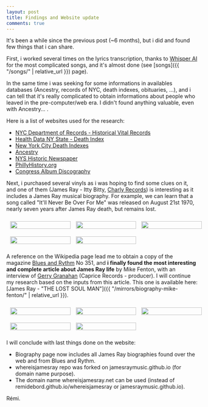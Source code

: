 ```yaml
---
layout: post
title: Findings and Website update
comments: true
---
```


It's been a while since the previous post (~6 months), but i did and found few things that i can share.

First, i worked several times on the lyrics transcription, thanks to [Whisper AI](https://openai.com/research/whisper) for the most complicated songs, and it's almost done (see [songs]({{ "/songs/" | relative_url }}) page).

In the same time i was seeking for some informations in availables databases (Ancestry, records of NYC, death indexes, obituaries, ...), and i can tell that it's really complicated to obtain informations about people who leaved in the pre-computer/web era. I didn't found anything valuable, even with Ancestry... . 

Here is a list of websites used for the research:
- [NYC Department of Records - Historical Vital Records](https://a860-historicalvitalrecords.nyc.gov/digital-vital-records)
- [Health Data NY State - Death Index](https://health.data.ny.gov/Health/Genealogical-Research-Death-Index-Beginning-1957/vafa-pf2s)
- [New York City Death Indexes](https://www.deathindexes.com/newyork/city.html)
- [Ancestry](https://www.ancestry.com/)
- [NYS Historic Newspaper](https://nyshistoricnewspapers.org/)
- [PhillyHistory.org](https://www.phillyhistory.org/PhotoArchive/Home.aspx)
- [Congress Album Discography](https://www.bsnpubs.com/mca/congress/congress.html)

Next, i purchased several vinyls as i was hoping to find some clues on it, and one of them (James Ray - Itty Bitty, [Charly Records](https://www.charly.co.uk/)) is interesting as it includes a James Ray musical biography. For example, we can learn that a song called "It'll Never Be Over For Me" was released on August 21st 1970, nearly seven years after James Ray death, but remains lost.

<style>
    .image-gallery { column-count: 3; }
    img { width: 100%; height: auto; padding: 10px; }
</style>

<div class="image-gallery">
    <a href="{{ "/uploads/misc/IMG_1456.JPG" | relative_url }}"><img src="{{ "/uploads/misc/IMG_1456.JPG" | relative_url }}"/></a>
    <a href="{{ "/uploads/misc/IMG_1457.JPG" | relative_url }}"><img src="{{ "/uploads/misc/IMG_1457.JPG" | relative_url }}"/></a>
    <a href="{{ "/uploads/misc/IMG_1458.JPG" | relative_url }}"><img src="{{ "/uploads/misc/IMG_1458.JPG" | relative_url }}"/></a>
    <a href="{{ "/uploads/misc/IMG_1459.JPG" | relative_url }}"><img src="{{ "/uploads/misc/IMG_1459.JPG" | relative_url }}"/></a>
    <a href="{{ "/uploads/misc/IMG_1460.JPG" | relative_url }}"><img src="{{ "/uploads/misc/IMG_1460.JPG" | relative_url }}"/></a>
</div>

A reference on the Wikipedia page lead me to obtain a copy of the magazine [Blues and Rythm](http://www.bluesandrhythm.co.uk/) No 351, and __i finally found the most interesting and complete article about James Ray life__ by Mike Fenton, with an interview of [Gerry Granahan](https://en.wikipedia.org/wiki/Gerry_Granahan) (Caprice Records - producer). I will continue my research based on the inputs from this article. This one is available here: [James Ray - "THE LOST SOUL MAN"]({{ "/mirrors/biography-mike-fenton/" | relative_url }}).

<div class="image-gallery">
    <a href="{{ "/uploads/misc/blues_and_rythm/01_blues_and_rythm_351_august_2020_cover.jpg" | relative_url }}"><img src="{{ "/uploads/misc/blues_and_rythm/01_blues_and_rythm_351_august_2020_cover.jpg" | relative_url }}"/></a>
    <a href="{{ "/uploads/misc/blues_and_rythm/02_blues_and_rythm_351_august_2020_p8.jpg" | relative_url }}"><img src="{{ "/uploads/misc/blues_and_rythm/02_blues_and_rythm_351_august_2020_p8.jpg" | relative_url }}"/></a>
    <a href="{{ "/uploads/misc/blues_and_rythm/03_blues_and_rythm_351_august_2020_p9.jpg" | relative_url }}"><img src="{{ "/uploads/misc/blues_and_rythm/03_blues_and_rythm_351_august_2020_p9.jpg" | relative_url }}"/></a>
    <a href="{{ "/uploads/misc/blues_and_rythm/04_blues_and_rythm_351_august_2020_p10.jpg" | relative_url }}"><img src="{{ "/uploads/misc/blues_and_rythm/04_blues_and_rythm_351_august_2020_p10.jpg" | relative_url }}"/></a>
    <a href="{{ "/uploads/misc/blues_and_rythm/05_blues_and_rythm_351_august_2020_p11.jpg" | relative_url }}"><img src="{{ "/uploads/misc/blues_and_rythm/05_blues_and_rythm_351_august_2020_p11.jpg" | relative_url }}"/></a>
</div>

I will conclude with last things done on the website:
- Biography page now includes all James Ray biographies found over the web and from Blues and Rythm.
- whereisjamesray repo was forked on jamesraymusic.github.io (for domain name purpose).
- The domain name whereisjamesray.net can be used (instead of remidebord.github.io/whereisjamesray or jamesraymusic.github.io).

Rémi.
